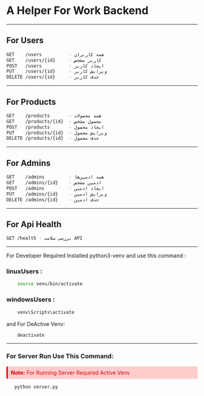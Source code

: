 # A Helper For Work Backend
---
## For Users

```Bash
GET    /users          - همه کاربران
GET    /users/{id}     - کاربر مشخص
POST   /users          - ایجاد کاربر
PUT    /users/{id}     - ویرایش کاربر
DELETE /users/{id}     - حذف کاربر
```

---

## For Products

```Bash
GET    /products       - همه محصولات
GET    /products/{id}  - محصول مشخص
POST   /products       - ایجاد محصول
PUT    /products/{id}  - ویرایش محصول
DELETE /products/{id}  - حذف محصول
```

---

## For Admins

```Bash
GET    /admins         - همه ادمین‌ها
GET    /admins/{id}    - ادمین مشخص
POST   /admins         - ایجاد ادمین
PUT    /admins/{id}    - ویرایش ادمین
DELETE /admins/{id}    - حذف ادمین
```

---

## For Api Health

```Bash
GET /health - بررسی سلامت API
```
---
<div>
For Developer Required Installed python3-venv and use this command :

### linuxUsers : 
```Bash 
    source venv/bin/activate
```

### windowsUsers :
```Bash
    venv\Scripts\activate
```

and For DeActive Venv:
```Bash
    deactivate
```
</div>

---
### For Server Run Use This Command:
<p style="background-color: #ffcccc; color: #d60000; padding: 8px; border-left: 4px solid #ff0000; border-radius: 4px;">
  <strong>Note:</strong> For Running Server Required Active Venv
</p>

```Bash
   python server.py
```
